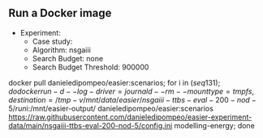 
## Run a Docker image

 - Experiment: 
   - Case study: 
   - Algorithm: nsgaiii
   - Search Budget: none
   - Search Budget Threshold: 900000

docker pull danieledipompeo/easier:scenarios; for i in $(seq 1 31); do docker run -d --log-driver=journald --rm --mount type=tmpfs,destination=/tmp -v /mnt/data/easier/nsgaiii-ttbs-eval-200-nod-5/run$i:/mnt/easier-output/ danieledipompeo/easier:scenarios https://raw.githubusercontent.com/danieledipompeo/easier-experiment-data/main/nsgaiii-ttbs-eval-200-nod-5/config.ini modelling-energy; done 


